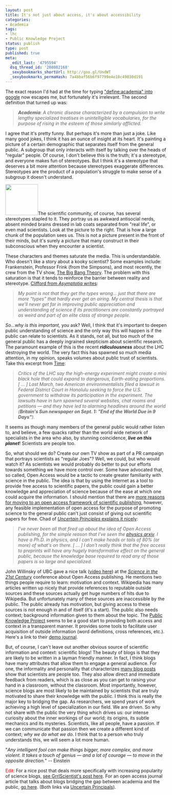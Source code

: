 ```yaml
---
layout: post
title: It's not just about access, it's about accessibility
categories:
- Academia
tags:
- lhc
- Public Knowledge Project
status: publish
type: post
published: true
meta:
  _edit_last: '4795594'
  dsq_thread_id: '208082168'
  _sexybookmarks_shortUrl: http://goo.gl/UndWT
  _sexybookmarks_permaHash: 7a4bbaf56b6f97799e4e18c49030d191
---
```

The exact reason I'd had at the time for typing <a href="http://www.google.ca/search?q=define%3Aacademia">"define:academia" into google</a> now escapes me, but fortunately it's irrelevant. The second definition that turned up was:
<blockquote><em><strong>Academia</strong>: A chronic disease characterized by a compulsion to write lengthy specialized treatises in unintelligible vocabularies, for the purpose of rising in the esteem of those similarly afflicted.</em></blockquote>
I agree that it's pretty funny. But perhaps it's more than just a joke. Like many good jokes, I think it has an ounce of insight at its heart. It's painting a picture of a certain demographic that separates itself from the general public. A subgroup that only interacts with itself by talking over the heads of "regular" people. Of course, I don't believe this is the truth; it's a stereotype, and everyone makes fun of stereotypes. But I think it's a stereotype that deserves a bit more attention because stereotypes exaggerate differences. Stereotypes are the product of a population's struggle to make sense of a subgroup it doesn't understand.

<a href="http://commons.wikimedia.org/wiki/Image:Mad_scientist_transparent_background.svg"><img class="alignright size-thumbnail wp-image-122" title="Mad Scientist" src="http://morningcoffeephysics.files.wordpress.com/2008/09/mad_scientist_transparent_background.png?w=102" alt="" width="102" height="96" /></a>The scientific community, of course, has several stereotypes stapled to it. They portray us as awkward antisocial nerds, absent minded brains dressed in lab coats separated from "real life", or even mad scientists. Look at the picture to the right. That is how a large chunk of the population sees us. This is not a picture present in the front of their minds, but it's surely a picture that many construct in their subconscious when they encounter a scientist.

These characters and themes saturate the media. This is understandable. Who doesn't like a story about a kooky scientist? Some examples include: Frankenstein, Professor Frink (from the Simpsons), and most recently, the crew from the TV show, <a href="http://en.wikipedia.org/wiki/The_big_bang_theory">The Big Bang Theory</a>. The problem with this saturation is that it tends to reinforce the barrier between reality and stereotype. <a href="http://asymptotia.com/2008/09/18/tales-from-the-industry-xxiii-big-bang-theory/trackback/">Clifford from <em>Asymptotia</em> writes</a>:
<blockquote><em>My point is not that they get the types wrong… just that there are more “types” that hardly ever get an airing. My central thesis is that we’ll never get far in improving public appreciation and understanding of science if its practitioners are constantly portrayed as weird and part of an elite class of strange people.</em></blockquote>
<em>So...why is this important,</em> you ask? Well, I think that it's important to deepen public understanding of science and the only way this will happen is if the public can relate to scientists. As it stands, not all, but too much of the general public has a deeply ingrained skepticism about scientific research. The paramount example of this is the recent <em><strong>ridiculousness</strong></em> about the LHC destroying the world. The very fact this has spawned so much media attention, in my opinion, speaks volumes about public trust of scientists. Take this excerpt from <a href="http://www.time.com/time/health/article/0,8599,1838947,00.html">Time</a>:
<blockquote><em>Critics of the LHC say the high-energy experiment might create a mini black hole that could expand to dangerous, Earth-eating proportions. [ ... ] Last March, two American environmentalists filed a lawsuit in Federal District Court in Honolulu seeking to force the U.S. government to withdraw its participation in the experiment. The lawsuits have in turn spawned several websites, chat rooms and petitions — and they have led to alarming headlines around the world (<strong>Britain's Sun newspaper on Sept. 1: "End of the World Due in 9 Days"</strong>).</em></blockquote>
It seems as though many members of the general public would rather listen to, and believe, a few quacks rather than the world wide network of specialists in the area who also, by stunning coincidence, <em><strong>live on this planet</strong></em>! Scientists are people too.

So, what should we do? Create our own TV show as part of a PR campaign that portrays scientists as "regular Joes"? Well, we could, but who would watch it? As scientists we would probably do better to put our efforts towards something we have more control over. Some have advocated that, so called, Open Access would be a tactic to create greater familiarity with science in the public. The idea is that by using the Internet as a tool to provide free access to scientific papers, the public could gain a better knowledge and appreciation of science because of the ease at which one could acquire the information. I should mention that there are <a href="http://pkp.sfu.ca/ojs/demo/present/index.php/demojournal/article/view/3/5">more reasons for moving to an open access framework of scientific publishing</a>, however, any feasible implementation of open access for the purpose of promoting science to the general public can't just consist of giving out scientific papers for free. Chad of <a href="http://scienceblogs.com/principles/2008/09/science21_highlights_open_acce.php"><em>Uncertain Principles</em> explains it nicely</a>:
<blockquote><em>I've never been all that fired up about the idea of Open Access publishing, for the simple reason that I've seen the <a href="http://arxiv.org/">physics arxiv</a>. I have a Ph.D. in physics, and I can't make heads or tails of 80% (or more) of what's on there. [ ... ] I don't really think that the free access to preprints will have any hugely transformative effect on the general public, because the knowledge base required to read any of those papers is so large and specialized.</em></blockquote>
John Willinsky of UBC gave a nice talk (<a href="http://pirsa.org/08090028/">video here</a>) at the <a href="http://backreaction.blogspot.com/2008/09/science-in-21st-century-summary.html"><em>Science in the 21st Century</em></a> conference about Open Access publishing. He mentions two things people require to learn: motivation and context. Wikipedia has many articles written up nicely that provide references to reputable outside sources and these sources actually get huge numbers of hits due to Wikipedia. But unfortunately many of these sources are inaccessible by the public. The public already has motivation, but giving access to these sources is not enough in and of itself (it's a start). The public also needs context; background information given to them about the topic. The <a href="http://pkp.sfu.ca/">Public Knowledge Project</a> seems to be a good start to providing both access and context in a transparent manner. It provides some tools to facilitate user acquisition of outside information (word definitions, cross references, etc.). Here's a link to their <a href="http://pkp.sfu.ca/ojs/demo/present/index.php/demojournal/issue/current">demo journal</a>.

But, of course, I can't leave out another obvious source of scientific information and context: scientific blogs! The beauty of blogs is that they are likely to be written in a layman friendly manner. In fact, I think blogs have many attributes that allow them to engage a general audience. For one, the informality and personality that characterizes <a href="http://scienceblogs.com/principles/2008/09/drop_and_give_me_twenty.php">many blog posts</a> show that scientists are people too. They also allow direct and immediate feedback from readers, which is as close as you can get to raising your hand in a classroom, without the classroom. Most importantly, however, science blogs are most likely to be maintained by scientists that are truly motivated to share their knowledge with the public. I think this is really the major key to bridging the gap. As researchers, we spend years of work achieving a high level of specialization in our field. We are driven. So why not share with the public the very thing which drives us: our intense curiosity about the inner workings of our world; its origins, its subtle mechanics and its mysteries. Scientists, like all people, have a passion. If we can communicate that passion then we create a different kind of context; <em>why we do what we do</em>. I think that to a person who truly understands this, we will seem a lot more human.

"<em>Any intelligent fool can make things bigger, more complex, and more violent. It takes a touch of genius — and a lot of courage — to move in the opposite direction.</em>" -- Einstein

<span style="color:#ff0000;">Edit</span>: For a nice post that deals more specifically with increasing popularity of science blogs, <a href="http://scienceblogs.com/grrlscientist/2008/09/science_blogging_planting_the.php">see GrrlScientist's post here</a>. For an open access journal article that talks about blogs bridging the gap between academia and the public, <a href="http://biology.plosjournals.org/perlserv/?request=get-document&amp;doi=10.1371/journal.pbio.0060240&amp;ct=1&amp;SESSID=08a7827b02e739315ef1a0a517da8b5a">go here</a>. (Both links via <a href="http://feeds.feedburner.com/~r/scienceblogs/uncertainprinciples/~3/400814253/the_blogging_papers.php">Uncertain Principals</a>).
